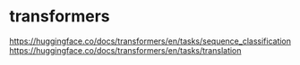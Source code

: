 # transformers
https://huggingface.co/docs/transformers/en/tasks/sequence_classification
https://huggingface.co/docs/transformers/en/tasks/translation